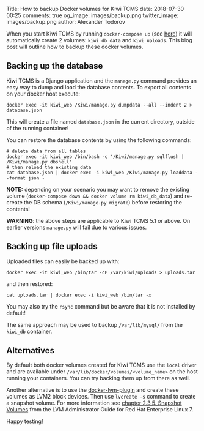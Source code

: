Title: How to backup Docker volumes for Kiwi TCMS
date: 2018-07-30 00:25
comments: true
og_image: images/backup.png
twitter_image: images/backup.png
author: Alexander Todorov


When you start Kiwi TCMS by running `docker-compose up`
(see [here](http://kiwitcms.readthedocs.io/en/latest/installing_docker.html#start-docker-compose))
it will automatically create 2 volumes: `kiwi_db_data` and `kiwi_uploads`.
This blog post will outline how to backup these docker volumes.

Backing up the database
-----------------------

Kiwi TCMS is a Django application and the `manage.py` command provides an easy way
to dump and load the database contents. To export all contents on your docker host
execute:

    docker exec -it kiwi_web /Kiwi/manage.py dumpdata --all --indent 2 > database.json

This will create a file named `database.json` in the current directory, outside of the
running container!

You can restore the database contents by using the following commands:

    # delete data from all tables
    docker exec -it kiwi_web /bin/bash -c '/Kiwi/manage.py sqlflush | /Kiwi/manage.py dbshell'
    # then reload the existing data
    cat database.json | docker exec -i kiwi_web /Kiwi/manage.py loaddata --format json -

**NOTE:** depending on your scenario you may want to remove the existing volume
(`docker-compose down && docker volume rm kiwi_db_data`) and re-create the
DB schema (`/Kiwi/manage.py migrate`) before restoring the contents!


**WARNING**: the above steps are applicable to Kiwi TCMS 5.1 or above. On earlier
versions `manage.py` will fail due to various issues.


Backing up file uploads
-----------------------

Uploaded files can easily be backed up with:

    docker exec -it kiwi_web /bin/tar -cP /var/kiwi/uploads > uploads.tar

and then restored:

    cat uploads.tar | docker exec -i kiwi_web /bin/tar -x

You may also try the `rsync` command but be aware that it is not installed
by default!

The same approach may be used to backup `/var/lib/mysql/` from the `kiwi_db`
container.


Alternatives
------------

By default both docker volumes created for Kiwi TCMS use the `local` driver
and are available under `/var/lib/docker/volumes/<volume_name>` on the host
running your containers. You can try backing them up from there as well.

Another alternative is to use the
[docker-lvm-plugin](https://www.projectatomic.io/blog/2016/05/docker-lvm-plugin/)
and create these volumes as LVM2 block devices. Then use
`lvcreate -s` command to create a snapshot volume. For more information see
[chapter 2.3.5. Snapshot Volumes](https://access.redhat.com/documentation/en-us/red_hat_enterprise_linux/7/html-single/logical_volume_manager_administration/index#snapshot_volumes)
from the LVM Administrator Guide for Red Hat Enterprise Linux 7.


Happy testing!

